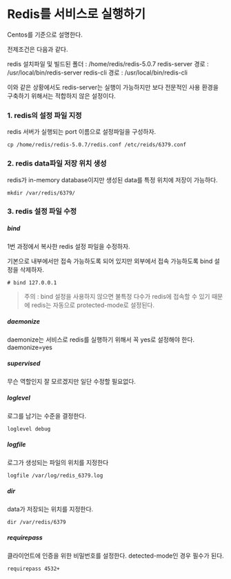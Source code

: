 # Redis를 서비스로 실행하기 

Centos를 기준으로 설명한다. 

전제조건은 다음과 같다. 

redis 설치파일 및 빌드된 폴더 : /home/redis/redis-5.0.7
redis-server 경로 : /usr/local/bin/redis-server
redis-cli 경로 : /usr/local/bin/redis-cli

이와 같은 상황에서도 redis-server는 실행이 가능하지만 보다 전문적인 사용 환경을 구축하기 위해서는 적합하지 않은 설정이다. 

### 1. redis의 설정 파일 지정

redis 서버가 실행되는 port 이름으로 설정파일을 구성하자.
```
cp /home/redis/redis-5.0.7/redis.conf /etc/reids/6379.conf
```

### 2. redis data파일 저장 위치 생성

redis가 in-memory database이지만 생성된 data를 특정 위치에 저장이 가능하다. 

```
mkdir /var/redis/6379/
```

### 3. redis 설정 파일 수정

##### bind
1번 과정에서 복사한 redis 설정 파일을 수정하자. 

기본으로 내부에서만 접속 가능하도록 되어 있지만 외부에서 접속 가능하도록 bind 설정을 삭제하자. 
```
# bind 127.0.0.1
```
> 주의 : bind 설정을 사용하지 않으면 불특정 다수가 redis에 접속할 수 있기 때문에 redis는 자동으로 protected-mode로 설정된다. 

##### daemonize
daemonize는 서비스로 redis를 실행하기 위해서 꼭 yes로 설정해야 한다. 
daemonize=yes

##### supervised
무슨 역할인지 잘 모르겠지만 일단 수정할 필요없다.

##### loglevel
로그를 남기는 수준을 결정한다. 
```
loglevel debug
```
##### logfile
로그가 생성되는 파일의 위치를 지정한다
```
logfile /var/log/redis_6379.log
```
##### dir
data가 저장되는 위치를 지정한다.
```
dir /var/redis/6379
```
##### requirepass 
클라이언트에 인증을 위한 비밀번호를 설정한다. detected-mode인 경우 필수가 된다.
```
requirepass 4532+
```